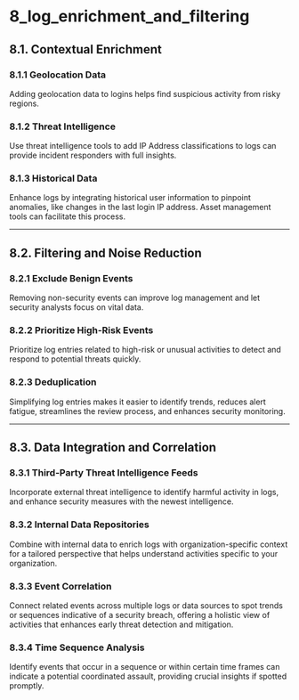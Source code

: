 # 8_log_enrichment_and_filtering

## **8.1. Contextual Enrichment**

### **8.1.1 Geolocation Data**

Adding geolocation data to logins helps find suspicious activity from risky regions.

### **8.1.2 Threat Intelligence**

Use threat intelligence tools to add IP Address classifications to logs can provide incident responders with full insights.

### **8.1.3 Historical  Data**

Enhance logs by integrating historical user information to pinpoint anomalies, like changes in the last login IP address. Asset management tools can facilitate this process.

---

## **8.2. Filtering and Noise Reduction**

### **8.2.1 Exclude Benign Events**

Removing non-security events can improve log management and let security analysts focus on vital data.

### **8.2.2 Prioritize High-Risk Events**

Prioritize log entries related to high-risk or unusual activities to detect and respond to potential threats quickly.

### **8.2.3 Deduplication**

Simplifying log entries makes it easier to identify trends, reduces alert fatigue, streamlines the review process, and enhances security monitoring.

---

## **8.3. Data Integration and Correlation**

### **8.3.1 Third-Party Threat Intelligence Feeds**

Incorporate external threat intelligence to identify harmful activity in logs, and enhance security measures with the newest intelligence.

### **8.3.2 Internal Data Repositories**

Combine with internal data to enrich logs with organization-specific context for a tailored perspective that helps understand activities specific to your organization.

### **8.3.3 Event Correlation**

Connect related events across multiple logs or data sources to spot trends or sequences indicative of a security breach, offering a holistic view of activities that enhances early threat detection and mitigation.

### **8.3.4 Time Sequence Analysis**

Identify events that occur in a sequence or within certain time frames can indicate a potential coordinated assault, providing crucial insights if spotted promptly.